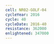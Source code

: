```yaml
---
cell: NR02-GOLF-04
cycleYear: 2016
cycle: 40
cycleDate: 2016-40
resistance: 362000
enlightened: 347000
---
```

